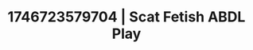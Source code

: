 ---
categories:
- AI-generated
- Nighttime romance
- Intimate rituals
- Erotic silhouette
- Pleasure mapping
- Smudged makeup
- ASMR
- Cosplay
image: /assets/images/1746723579704.jpg
layout: post
seo:
  description: Featured content with exclusive Scat Fetish, ABDL Play. HD images available.
  keywords: Scat Fetish, ABDL Play
  og_image: /assets/images/1746723579704.jpg
  schema_type: VisualArtwork
tags:
- ABDL Play
- '#1746723579704'
- Scat Fetish
title: 1746723579704 | Scat Fetish ABDL Play
---